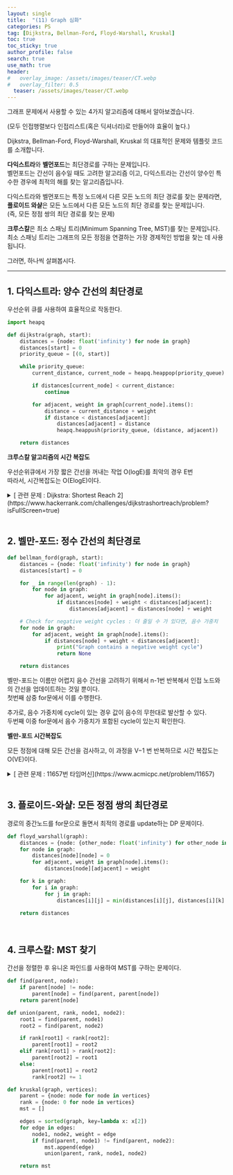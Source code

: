 ```yaml
---
layout: single  
title:  "(11) Graph 심화"
categories: PS
tag: [Dijkstra, Bellman-Ford, Floyd-Warshall, Kruskal]
toc: true
toc_sticky: true
author_profile: false
search: true
use_math: true
header:
#   overlay_image: /assets/images/teaser/CT.webp
#   overlay_filter: 0.5
  teaser: /assets/images/teaser/CT.webp
---
```


그래프 문제에서 사용할 수 있는 4가지 알고리즘에 대해서 알아보겠습니다.

(모두 인접행렬보다 인접리스트(혹은 딕셔너리)로 만들어야 효율이 높다.)

Dijkstra, Bellman-Ford, Floyd-Warshall, Kruskal 의 대표적인 문제와 템플릿 코드를 소개합니다.

**다익스트라**와 **벨먼포드**는 최단경로를 구하는 문제입니다.     
벨먼포드는 간선이 음수일 때도 고려한 알고리즘 이고, 다익스트라는 간선이 양수인 특수한 경우에 최적의 해를 찾는 알고리즘입니다.

다익스트라와 벨먼포드는 특정 노드에서 다른 모든 노드의 최단 경로를 찾는 문제라면,      
**플로이드 와샬**은 모든 노드에서 다른 모든 노드의 최단 경로를 찾는 문제입니다.           
(즉, 모든 정점 쌍의 최단 경로를 찾는 문제)

**크루스칼**은 최소 스패닝 트리(Minimum Spanning Tree, MST)를 찾는 문제입니다.            
최소 스패닝 트리는 그래프의 모든 정점을 연결하는 가장 경제적인 방법을 찾는 데 사용됩니다.      

그러면, 하나씩 살펴봅시다.

---

## 1. 다익스트라: 양수 간선의 최단경로

우선순위 큐를 사용하여 효율적으로 작동한다.

```python
import heapq

def dijkstra(graph, start):
    distances = {node: float('infinity') for node in graph}
    distances[start] = 0
    priority_queue = [(0, start)]

    while priority_queue:
        current_distance, current_node = heapq.heappop(priority_queue)

        if distances[current_node] < current_distance:
            continue

        for adjacent, weight in graph[current_node].items():
            distance = current_distance + weight
            if distance < distances[adjacent]:
                distances[adjacent] = distance
                heapq.heappush(priority_queue, (distance, adjacent))

    return distances
```

**크루스칼 알고리즘의 시간 복잡도**

우선순위큐에서 가장 짧은 간선을 꺼내는 작업 O(logE)를 최악의 경우 E번    
따라서, 시간복잡도는 O(ElogE)이다.   

<details>
<summary>[ 관련 문제 : Dijkstra: Shortest Reach 2](https://www.hackerrank.com/challenges/dijkstrashortreach/problem?isFullScreen=true)</summary>
<div markdown="1">

- 길이 없는 노드는 inf 값이 아닌 -1을 출력해야 한다.

- graph는 heapq 때문에 (e,v)로 들어가지만, dists는 (v, 누적e) 헷갈릴 수 있다. 주의!

```python
def shortestReach(n, edges, s):
    # Write your code here
    graph = {key:[] for key in range(1, n+1)}
    
    for a, b, e in edges:
        graph[a].append((e,b))
        graph[b].append((e,a))
    
    if not graph[s]:
        return [-1]*(n-1)
    
    dists = {node: -1 for node in graph}
    hque = [(0,s)]
    
    while hque:
        dist, node = heappop(hque)
        if dists[node] != -1 and dist > dists[node]:
            continue
            
        for e, next_node in graph[node]:
            next_dist = dist + e
            if dists[next_node] == -1 or next_dist < dists[next_node]:
                dists[next_node] = next_dist
                heappush(hque, (next_dist, next_node))
                
    del dists[s]
    ans = [value for key, value in sorted(dists.items(), key=lambda x:x[0])]
    return ans
```

</div>
</details>

<br/>

## 2. 벨만-포드: 정수 간선의 최단경로

```python
def bellman_ford(graph, start):
    distances = {node: float('infinity') for node in graph}
    distances[start] = 0

    for _ in range(len(graph) - 1):
        for node in graph:
            for adjacent, weight in graph[node].items():
                if distances[node] + weight < distances[adjacent]:
                    distances[adjacent] = distances[node] + weight

    # Check for negative weight cycles : 더 줄일 수 가 있다면, 음수 가중치
    for node in graph:
        for adjacent, weight in graph[node].items():
            if distances[node] + weight < distances[adjacent]:
                print("Graph contains a negative weight cycle")
                return None

    return distances
```

벨만-포드는 이름만 어렵지 음수 간선을 고려하기 위해서 n-1번 반복해서 인접 노드와의 간선을 업데이트하는 것일 뿐이다.      
첫번째 삼중 for문에서 이를 수행한다.    

추가로, 음수 가중치에 cycle이 있는 경우 값이 음수의 무한대로 발산할 수 있다.     
두번째 이중 for문에서 음수 가중치가 포함된 cycle이 있는지 확인한다.   

**벨만-포드 시간복잡도**    

모든 정점에 대해 모든 간선을 검사하고, 이 과정을 V−1 번 반복하므로 시간 복잡도는 O(VE)이다.

<details>
<summary>[ 관련 문제 : 11657번 타임머신](https://www.acmicpc.net/problem/11657)</summary>
<div markdown="1">

- 무방향이 아니였다. 방향 그래프 문제이다.

```python
from sys import stdin
input = stdin.readline

n, m = map(int, input().split())

graph = {node: [] for node in range(1, n+1)}
for _ in range(m):
    a, b, c = map(int, input().split())
    graph[a].append((c,b))

distances = {node: float('inf') for node in graph}
distances[1] = 0

for _ in range(n-1):
    for node in range(1, n+1):
        for edge, adjacent in graph[node]:
            if distances[node] + edge < distances[adjacent]:
                distances[adjacent] = distances[node] + edge

for node in range(1, n+1):
    for edge, adjacent in graph[node]:
        # 더 줄일 수 가 있다면, 음수 가중치
        if distances[node] + edge < distances[adjacent]:
            print(-1)
            exit(0)
            
del distances[1]
ans = [dist if dist != float('inf') else -1 for _, dist in distances.items()]
print(*ans)
```

</div>
</details>

<br/>

## 3. 플로이드-와샬: 모든 정점 쌍의 최단경로

경로의 중간노드를 for문으로 돌면서 최적의 경로를 update하는 DP 문제이다.

```python
def floyd_warshall(graph):
    distances = {node: {other_node: float('infinity') for other_node in graph} for node in graph}
    for node in graph:
        distances[node][node] = 0
        for adjacent, weight in graph[node].items():
            distances[node][adjacent] = weight

    for k in graph:
        for i in graph:
            for j in graph:
                distances[i][j] = min(distances[i][j], distances[i][k] + distances[k][j])

    return distances
```


                                                                                                                                                                                                                                     
<br/>

## 4. 크루스칼: MST 찾기

간선을 정렬한 후 유니온 파인드를 사용하여 MST를 구하는 문제이다.

```python
def find(parent, node):
    if parent[node] != node:
        parent[node] = find(parent, parent[node])
    return parent[node]

def union(parent, rank, node1, node2):
    root1 = find(parent, node1)
    root2 = find(parent, node2)

    if rank[root1] < rank[root2]:
        parent[root1] = root2
    elif rank[root1] > rank[root2]:
        parent[root2] = root1
    else:
        parent[root1] = root2
        rank[root2] += 1

def kruskal(graph, vertices):
    parent = {node: node for node in vertices}
    rank = {node: 0 for node in vertices}
    mst = []

    edges = sorted(graph, key=lambda x: x[2])
    for edge in edges:
        node1, node2, weight = edge
        if find(parent, node1) != find(parent, node2):
            mst.append(edge)
            union(parent, rank, node1, node2)

    return mst
```


